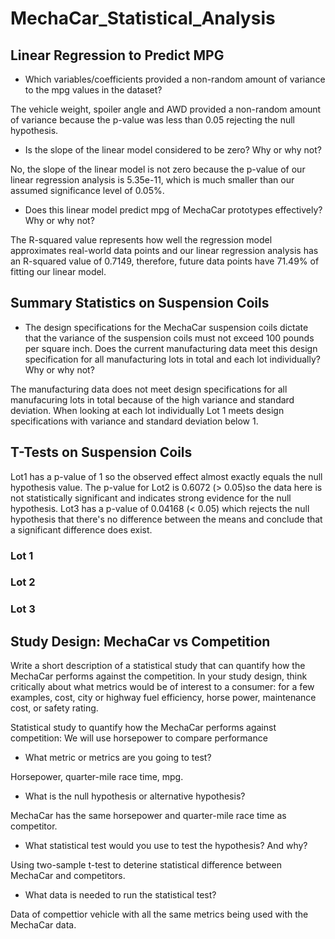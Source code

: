 # MechaCar_Statistical_Analysis

## Linear Regression to Predict MPG

- Which variables/coefficients provided a non-random amount of variance to the mpg values in the dataset?

The vehicle weight, spoiler angle and AWD provided a non-random amount of variance because the p-value was less than 0.05 rejecting the null hypothesis. 

- Is the slope of the linear model considered to be zero? Why or why not?

No, the slope of the linear model is not zero because the p-value of our linear regression analysis is 5.35e-11, which is much smaller than our assumed significance level of 0.05%.

- Does this linear model predict mpg of MechaCar prototypes effectively? Why or why not?

The R-squared value represents how well the regression model approximates real-world data points and our linear regression analysis has an R-squared value of 0.7149, therefore, future data points have 71.49% of fitting our linear model.

## Summary Statistics on Suspension Coils

- The design specifications for the MechaCar suspension coils dictate that the variance of the suspension coils must not exceed 100 pounds per square inch. Does the current manufacturing data meet this design specification for all manufacturing lots in total and each lot individually? Why or why not?

The manufacturing data does not meet design specifications for all manufacuring lots in total because of the high variance and standard deviation. When looking at each lot individually Lot 1 meets design specifications with variance and standard deviation below 1.

## T-Tests on Suspension Coils

Lot1 has a p-value of 1 so the observed effect almost exactly equals the null hypothesis value. The p-value for Lot2 is 0.6072 (> 0.05)so the data here is not statistically significant and indicates strong evidence for the null hypothesis. Lot3 has a p-value of 0.04168 (< 0.05) which rejects the null hypothesis that there's no difference between the means and conclude that a significant difference does exist.

### Lot 1



### Lot 2



### Lot 3



## Study Design: MechaCar vs Competition

Write a short description of a statistical study that can quantify how the MechaCar performs against the competition. In your study design, think critically about what metrics would be of interest to a consumer: for a few examples, cost, city or highway fuel efficiency, horse power, maintenance cost, or safety rating.

Statistical study to quantify how the MechaCar performs against competition:
We will use horsepower to compare performance

- What metric or metrics are you going to test?

Horsepower, quarter-mile race time, mpg.

- What is the null hypothesis or alternative hypothesis?

MechaCar has the same horsepower and quarter-mile race time as competitor.

- What statistical test would you use to test the hypothesis? And why?

Using two-sample t-test to deterine statistical difference between MechaCar and competitors.

- What data is needed to run the statistical test?

Data of compettior vehicle with all the same metrics being used with the MechaCar data. 
